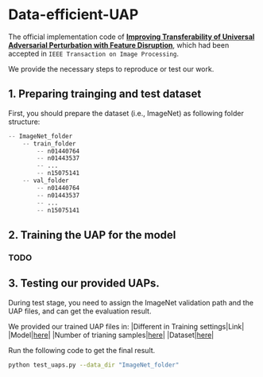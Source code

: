 # Data-efficient-UAP

The official implementation code of [**Improving Transferability of Universal Adversarial Perturbation with Feature Disruption**](http://doi-org-s.webvpn.zju.edu.cn:8001/10.1109/TIP.2023.3345136), which had been accepted in `IEEE Transaction on Image Processing`.

We provide the necessary steps to reproduce or test our work.


## 1. Preparing trainging and test dataset

First, you should prepare the dataset (i.e., ImageNet) as following folder structure:

```python
-- ImageNet_folder
    -- train_folder
    	-- n01440764
        -- n01443537
        -- ...
        -- n15075141
    -- val_folder
    	-- n01440764
        -- n01443537
        -- ...
        -- n15075141
```

## 2. Training the UAP for the model
### TODO
## 3. Testing our provided UAPs.
During test stage, you need to assign the ImageNet validation path and the UAP files, and can get the evaluation result.

We provided our trained UAP files in:
|Different in Training settings|Link|
|Model|[here]()|
|Number of trianing samples|[here]()|
|Dataset|[here]()|

Run the following code to get the final result.

```bash
python test_uaps.py --data_dir "ImageNet_folder"
```



